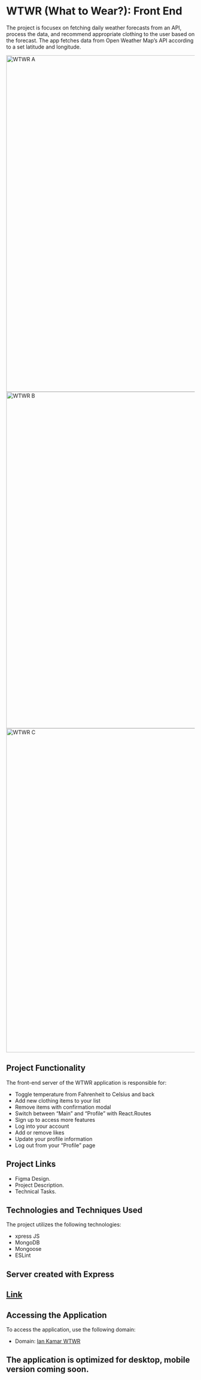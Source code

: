 # WTWR (What to Wear?): Front End

The project is focusex on fetching daily weather forecasts from an API, process the data, and recommend appropriate clothing to the user based on the forecast. The app fetches data from Open Weather Map’s API according to a set latitude and longitude.

<img width="897" alt="WTWR A" src="https://github.com/iankamar/se_project_react/assets/95672055/d6424605-a6bf-439d-b2ab-26dc19ac3c34">
<img width="897" alt="WTWR B" src="https://github.com/iankamar/se_project_react/assets/95672055/8b138258-6f3c-4cdc-9f7b-d53e635b09c5">
<img width="864" alt="WTWR C" src="https://github.com/iankamar/se_project_react/assets/95672055/0f3ecd1b-587d-4931-b343-227a44c7b34e">

## Project Functionality

The front-end server of the WTWR application is responsible for:

- Toggle temperature from Fahrenheit to Celsius and back
- Add new clothing items to your list
- Remove items with confirmation modal
- Switch between “Main” and “Profile” with React.Routes
- Sign up to access more features
- Log into your account
- Add or remove likes
- Update your profile information
- Log out from your “Profile” page

## Project Links

- Figma Design.
- Project Description.
- Technical Tasks.

## Technologies and Techniques Used

The project utilizes the following technologies:

- xpress JS
- MongoDB
- Mongoose
- ESLint

## Server created with Express

## [Link](https://github.com/iankamar/se_project_express)


## Accessing the Application

To access the application, use the following domain:

- Domain: [Ian Kamar WTWR](https://iankamar-wtwr.azurewebsites.net)


## The application is optimized for desktop, mobile version coming soon.
